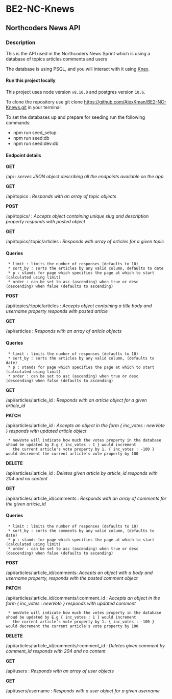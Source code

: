 # BE2-NC-Knews

## Northcoders News API

### Description

This is the API used in the Northcoders News Sprint which is using a database of topics articles comments and users

The database is using PSQL, and you will interact with it using [Knex](https://knexjs.org).

#### Run this project locally

This project uses node version `v8.10.0` and postgres version `10.6`.

To clone the repository use git clone https://github.com/AlexKman/BE2-NC-Knews.git in your terminal

To set the databases up and prepare for seeding run the following commands: 

* npm run seed_setup
* npm run seed:db
* npm run seed:dev:db

#### Endpoint details

**GET** 

/api : *serves JSON object describing all the endpoints available on the app*

**GET**

/api/topics : _Responds with an array of topic objects_

**POST**

/api/topics/ : _Accepts object containing unique slug and description property responds with posted object_

**GET**

/api/topics/:topic/articles : _Responds with array of articles for a given topic_

#### Queries

     * limit : limits the number of responses (defaults to 10)
     * sort_by : sorts the articles by any valid column, defaults to date
     * p : stands for page which specifies the page at which to start (calculated using limit)
     * order : can be set to asc (ascending) when true or desc (descending) when false (defaults to ascending)

**POST**

/api/topics/:topic/articles : _Accepts object containing a title body and username property responds with posted article_

**GET**

/api/articles : _Responds with an array of article objects_

#### Queries

     * limit : limits the number of responses (defaults to 10)
     * sort_by : sorts the articles by any valid column, (defaults to date)
     * p : stands for page which specifies the page at which to start (calculated using limit)
     * order : can be set to asc (ascending) when true or desc (descending) when false (defaults to ascending)

**GET**

/api/articles/:article_id : *Responds with an article object for a given article_id*

**PATCH**

/api/articles/:article_id : *Accepts an object in the form { inc_votes : newVote } responds with updated article object*

     * newVote will indicate how much the votes property in the database shoud be updated by E.g { inc_votes : 1 } would increment
       the current article's vote property by 1. { inc_votes : -100 } would decrement the current article's vote property by 100

**DELETE**

/api/articles/:article_id : *Deletes given article by article_id responds with 204 and no content*

**GET** 

/api/articles/:article_id/comments : *Responds with an array of comments for the given article_id*

#### Queries

     * limit : limits the number of responses (defaults to 10)
     * sort_by : sorts the comments by any valid column, (defaults to date)
     * p : stands for page which specifies the page at which to start (calculated using limit)
     * order : can be set to asc (ascending) when true or desc (descending) when false (defaults to ascending)

**POST** 

/api/articles/:article_id/comments: *Accepts an object with a body and username property, responds with the posted comment object*

**PATCH** 

/api/articles/:article_id/comments/:comment_id : *Accepts an object in the form { inc_votes : newVote } responds with updated comment*

     * newVote will indicate how much the votes property in the database shoud be updated by E.g { inc_votes : 1 } would increment
       the current article's vote property by 1. { inc_votes : -100 } would decrement the current article's vote property by 100

**DELETE** 

/api/articles/:article_id/comments/:comment_id : *Deletes given comment by comment_id responds with 204 and no content*

**GET** 

/api/users : *Responds with an array of user objects*

**GET** 

/api/users/username : *Responds with a user object for a given username*

